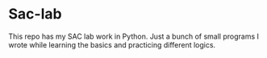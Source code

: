 # Sac-lab
This repo has my SAC lab work in Python. Just a bunch of small programs I wrote while learning the basics and practicing different logics.
